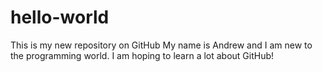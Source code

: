 # hello-world
This is my new repository on GitHub
My name is Andrew and I am new to the programming world. 
I am hoping to learn a lot about GitHub!
